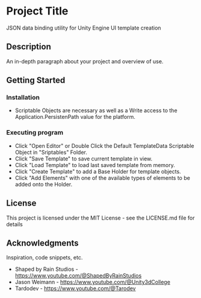 # Project Title

JSON data binding utility for Unity Engine UI template creation

## Description

An in-depth paragraph about your project and overview of use.

## Getting Started

### Installation

* Scriptable Objects are necessary as well as a Write access to the Application.PersistenPath value for the platform.

### Executing program

* Click "Open Editor" or Double Click the Default TemplateData Scriptable Object in "Sriptables" Folder.
* Click "Save Template" to save current template in view.
* Click "Load Template" to load last saved template from memory.
* Click "Create Template" to add a Base Holder for template objects.
* Click "Add Elements" with one of the available types of elements to be added onto the Holder.

## License

This project is licensed under the MIT License - see the LICENSE.md file for details

## Acknowledgments

Inspiration, code snippets, etc.
* Shaped by Rain Studios - https://www.youtube.com/@ShapedByRainStudios
* Jason Weimann - https://www.youtube.com/@Unity3dCollege
* Tardodev - https://www.youtube.com/@Tarodev